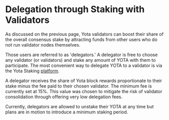 # Delegation through Staking with Validators

As discussed on the previous page, Yota validators can boost their share of the overall consensus stake by attracting funds from other users who do not run validator nodes themselves. 

Those users are referred to as 'delegators.' A delegator is free to choose any validator (or validators) and stake any amount of YOTA with them to participate. The most convenient way to delegate YOTA to a validator is via the Yota Staking [platform](https://staking.cybyotascan.com). 

A delegator receives the share of Yota block rewards proportionate to their stake minus the fee paid to their chosen validator. The minimum fee is currently set at 15%. This value was chosen to mitigate the risk of validator consolidation through offering very low delegation fees.

Currently, delegators are allowed to unstake their YOTA at any time but plans are in motion to introduce a minimum staking period.   
